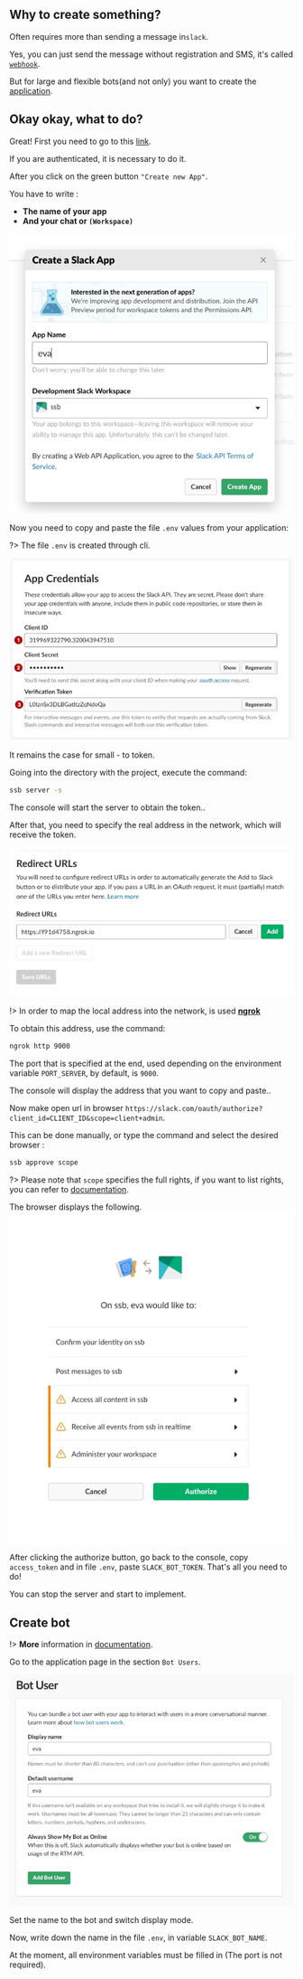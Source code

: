 ## Why to create something?

Often requires more than sending a message in`slack`.

Yes, you can just send the message without registration and SMS, it's called [`webhook`](https://api.slack.com/incoming-webhooks).

But for large and flexible bots(and not only) you want to create the [application](https://api.slack.com/slack-apps).

## Okay okay, what to do?

Great! First you need to go to this [link](https://api.slack.com/apps).

If you are authenticated, it is necessary to do it.

After you click on the green button `"Create new App"`.

You have to write :
- **The name of your app**
- **And your chat or `(Workspace)`**
<img src="./images/createapp1.jpg">

Now you need to copy and paste the file `.env` values from your application:

?> The file `.env`  is created through cli.

<img src="./images/createapp2.jpg">

It remains the case for small - to token.

Going into the directory with the project, execute the command:
```bash
ssb server -s
```
The console will start the server to obtain the token..

After that, you need to specify the real address in the network, which will receive the token.

<img src="./images/redirect.jpg">

!> In order to map the local address into the network, is used **[ngrok](https://ngrok.com/)**

To obtain this address, use the command:
```bash
ngrok http 9000
```
The port that is specified at the end, used depending on the environment variable `PORT_SERVER`, by default, is `9000`.

The console will display the address that you want to copy and paste..

Now make open url in browser `https://slack.com/oauth/authorize?client_id=CLIENT_ID&scope=client+admin`.

This can be done manually, or type the command and select the desired browser :
```bash
ssb approve scope
```

?> Please note that `scope` specifies the full rights, if you want to list rights, you can refer to [documentation](https://api.slack.com/docs/oauth).

The browser displays the following.
<img src="./images/authorize.jpg">

After clicking the authorize button, go back to the console, copy `access_token` and in file `.env`, paste `SLACK_BOT_TOKEN`.
That's all you need to do!

You can stop the server and start to implement.

## Create bot

!> **More** information in [documentation](https://api.slack.com/bot-users).

Go to the application page in the section `Bot Users`.

<img src="./images/create-bot.jpg">

Set the name to the bot and switch display mode.

Now, write down the name in the file `.env`, in variable `SLACK_BOT_NAME`.

At the moment, all environment variables must be filled in (The port is not required).